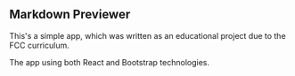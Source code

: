 ## Markdown Previewer
This's a simple app, which was written as an educational project due to the FCC curriculum. 

The app using both React and Bootstrap technologies.
